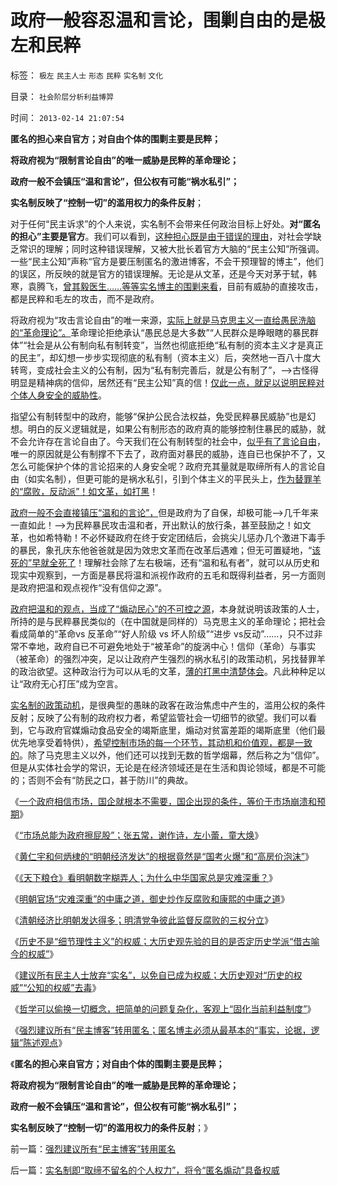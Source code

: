 # 政府一般容忍温和言论，围剿自由的是极左和民粹

标签： `极左` `民主人士` `形态` `民粹` `实名制` `文化` 

目录： `社会阶层分析利益博羿`

时间： `2013-02-14 21:07:54`

**匿名的担心来自官方；对自由个体的围剿主要是民粹；**

**将政府视为“限制言论自由”的唯一威胁是民粹的革命理论；**

**政府一般不会镇压“温和言论”，但公权有可能“祸水私引”；**

**实名制反映了“控制一切”的滥用权力的条件反射**；

对于任何“民主诉求”的个人来说，实名制不会带来任何政治目标上好处。**对“匿名的担心”主要是官方**。我们可以看到，[这种担心既是由于错误的理由](../../../2011/1/25/博客匿名减少收入；基金缺钱三步曲；.md)，对社会学缺乏常识的理解；同时这种错误理解，又被大批长着官方大脑的“民主公知”所强调。一些“民主公知”声称“官方是要压制匿名的激进博客，不会干预理智的博主”，他们的误区，所反映的就是官方的错误理解。无论是从文革，还是今天对茅于轼，韩寒，袁腾飞，[曾其毅医生……等等实名博主的围剿来看](../../../2008/2/24/自曾其毅被暴民攻击谈“看病不难不贵”是事实.md)，目前有威胁的直接攻击，都是民粹和毛左的攻击，而不是政府。

将政府视为“攻击言论自由”的唯一来源，[实际上就是马克思主义一直给愚民洗脑的“革命理论”。](../../../2013/2/1/民主的死敌是民粹，不是统治者.md)革命理论拒绝承认“愚民总是大多数”“人民群众是睁眼瞎的暴民群体”“社会是从公有制向私有制转变”，当然也彻底拒绝“私有制的资本主义才是真正的民主”，却幻想一步步实现彻底的私有制（资本主义）后，突然地一百八十度大转弯，变成社会主义的公有制，因为“私有制完善后，就是公有制了”，——>古怪得明显是精神病的信仰，居然还有“民主公知”真的信！[仅此一点，就足以说明民粹对个体人身安全的威胁性](../../../2011/11/8/私有制建立在产权彼此声明上，（言论自由＝私有制）.md)。

指望公有制转型中的政府，能够“保护公民合法权益，免受民粹暴民威胁”也是幻想。明白的反义逻辑就是，如果公有制形态的政府真的能够控制住暴民的威胁，就不会允许存在言论自由了。今天我们在公有制转型的社会中，[似乎有了言论自由](../../../2013/1/9/言论自由是后革命的现象，相当于革命已经成功.md)，唯一的原因就是公有制撑不下去了，政府面对暴民的威胁，连自已也保护不了，又怎么可能保护个体的言论招来的人身安全呢？政府充其量就是取缔所有人的言论自由（如实名制），但更可能的是祸水私引，引到个体主义的平民头上，[作为替罪羊的“腐败，反动派”！如文革，如打黑](../../../2012/6/19/乱糟糟的大革命里，小民百姓总是成为替罪羊！.md)！

[政府一般不会直接镇压“温和的言论”，](http://darthvad.blog.163.com/blog/static/533994702012227111438671/)但是政府为了自保，却极可能——>几千年来一直如此！——>为民粹暴民攻击温和者，开出默认的放行条，甚至鼓励之！如文革，也如希特勒！不必怀疑政府在终于安定团结后，会挑尖儿惩办几个激进下毒手的暴民，象孔庆东他爸爸就是因为效忠文革而在改革后遇难；但无可置疑地，“[该死的”早就全死了](../../../2012/4/8/“道德治国”预定的和最终的替罪羊.md)！理解社会除了左右极端，还有“温和私有者”，就可以从历史和现实中观察到，一方面是暴民将温和派视作政府的五毛和既得利益者，另一方面则是政府把温和观点视作“没有信仰之源”。

[政府把温和的观点，当成了“煽动民心”的不可控之源](../../../2013/1/4/不要把《大革命和旧制度》读到狗肚子里去.md)，本身就说明该政策的人士，所持的是与民粹暴民类似的（在中国就是同样的）马克思主义的革命理论；把社会看成简单的“革命vs 反革命”“好人阶级 vs 坏人阶级”“进步 vs反动”……，只不过非常不幸地，政府自已不可避免地处于“被革命”的旋涡中心！信仰（革命）与事实（被革命）的强烈冲突，足以让政府产生强烈的祸水私引的政策动机，另找替罪羊的政治欲望。这种政治行为可以从毛的文革，[薄的打黑中清楚体会](../../../2012/3/21/重庆打黑说话算数，只办文强一个官.md)。凡此种种足以让“政府无心打压”成为空言。

[实名制的政策动机](../../../2012/2/8/作民必然心虚,实名制压制温和观点，扩大激进面.md)，是很典型的愚昧的政客在政治焦虑中产生的，滥用公权的条件反射；反映了公有制的政府权力者，希望监管社会一切细节的欲望。我们可以看到，它与政府官媒煽动食品安全的竭斯底里，煽动对贫富差距的竭斯底里（他们最优先地享受着特供），[希望控制市场的每一个环节，其动机和价值观，都是一致的](../../../2013/1/1/实名制恶化改革合法性，完全无助于互联网安全.md)。除了马克思主义以外，他们还可以找到无数的哲学烟幕，然后称之为“信仰”。但是从实体社会学的常识，无论是在经济领域还是在生活和舆论领域，都是不可能的；否则不会有“防民之口，甚于防川”的典故。

《[一个政府相信市场，国企就根本不需要，国企出现的条件，等价于市场崩溃和预期](../../../2013/2/11/国企与市场势不两立！明朝政府相信市场，就不需要国企！.md)》

《[“市场总能为政府擦屁股”；张五常，谢作诗，左小蕾，童大焕](../../../2013/2/12/“市场总能擦屁股”之“要死！老百姓先死”.md)》

《[黄仁宇和何炳棣的“明朝经济发达”的根据竟然是“国考火爆”和“高房价泡沫”](../../../2013/2/12/“明朝经济发达”的根据“科举繁荣”和“高房价”.md)》

《[《天下粮仓》看明朝数字糊弄人；为什么中华国家总是灾难深重？](../../../2013/2/12/《天下粮仓》看明朝数字糊弄人的“灾难深重”.md)》

《[明朝官场“灾难深重”的中庸之道，御史炒作反腐败和康熙的中庸之道](../../../2013/2/12/明朝“灾难深重”，康熙的中庸之道，雍正的抄家追还.md)》

《[清朝经济比明朝发达得多；明清党争彼此监督反腐败的三权分立](../../../2013/2/13/清朝经济比明朝发达得多，明清党争彼此监督的三权分立.md)》

《[历史不是“细节理性主义”的权威；大历史观先验的目的是否定历史学派“借古喻今的权威”](../../../2013/2/13/历史有“借古喻今”的现实权威吗？.md)》

《[建议所有民主人士放弃“实名”，以免自已成为权威；大历史观对“历史的权威”“公知的权威”去毒](../../../2013/2/13/大历史观对“历史的权威”“公知的权威”去毒.md)》

《[哲学可以偷换一切概念，把简单的问题复杂化，客观上“固化当前利益制度”](../../../2013/2/13/哲学可以偷换一切概念，除了听众读者的理解.md)》

《[强烈建议所有“民主博客”转用匿名；匿名博主必须从最基本的“事实，论据，逻辑”陈述观点](../../../2013/2/14/强烈建议所有“民主博客”转用匿名.md)》

《**匿名的担心来自官方；对自由个体的围剿主要是民粹；**

**将政府视为“限制言论自由”的唯一威胁是民粹的革命理论；**

**政府一般不会镇压“温和言论”，但公权有可能“祸水私引”；**

**实名制反映了“控制一切”的滥用权力的条件反射**；》



前一篇：[强烈建议所有“民主博客”转用匿名](../../../2013/2/14/强烈建议所有“民主博客”转用匿名.md)

后一篇：[实名制即“取缔不留名的个人权力”，将令“匿名煽动”具备权威](../../../2013/2/14/实名制即“取缔不留名的个人权力”，将令“匿名煽动”具备权威.md)